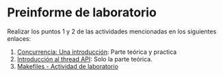 # Preinforme de laboratorio #

Realizar los puntos 1 y 2 de las actividades mencionadas en los siguientes enlaces:
1. [Concurrencia: Una introducción](./simple_examples): Parte teórica y practica
2. [Introducción al thread API](./api_examples): Solo la parte teórica.
3. [Makefiles - Actividad de laboratorio](./makefiles_examples/)
